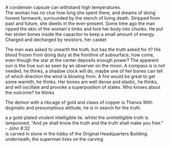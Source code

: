 A condenser capsule can withstand high temperatures.                  
The woman has no clue how long she spent there,
and dreams of doing honest farmwork,
surrounded by the stench of living death.
Stripped from past and future, she dwells in the ever-present. 
Some time ago the man ripped the skin of the woman's limbs and tore her body into chunks. He put her stolen bones inside the capacitor to keep a small amount of energy. Charged and decharged by resistors, her casket

The man was asked to unearth the truth, but has the truth asked for it? 
His blood frozen from doing duty at the frontline of subsurface, how come, even though the star at the center deposits enough power?
The apparent sun is the true sun as seen by an observer on the moon.
A compass is is not needed, he thinks, a shadow clock will do, maybe one of her bones can tell of which direction the wind is blowing from. 
A fire would be great to get some warmth, he thinks.
Her bones are well dense and elastic, he thinks, and will oscillate and provoke a superposition of states.
Who knows about the outcome? he thinks 

The demon with a ribcage of gold and claws of copper is Thanos
With dogmatic and presumptious attitude, he is in search for the truth. 

a a gold-plated virulent intelligible lie. 
 whilst the unintelligible truth is lampooned.
"And ye shall know the truth and the truth shall make you free." - John 8:32<br>
is carved in stone in the lobby of the Original Headquarters Building.
underneath, 
the superman lives on
the carving
